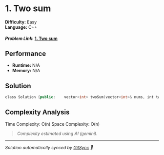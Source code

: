 # 1. Two sum

**Difficulty:** Easy  
**Language:** C++  

#### *Problem Link*: [1. Two sum](https://leetcode.com/problems/two-sum//)

## Performance
- **Runtime:** N/A
- **Memory:** N/A

## Solution
```cpp
class Solution {public:    vector<int> twoSum(vector<int>& nums, int target) {       unordered_map<int, int> mp;        for (int i = 0; i < nums.size(); i++) {            if (mp.find(target - nums[i]) != mp.end()) {                return {mp[target - nums[i]], i};            }            mp[nums[i]] = i;        }        return {};    }};
```

## Complexity Analysis

Time Complexity: O(n)
Space Complexity: O(n)

>  _Complexity estimated using AI (gemini)._



---
*Solution automatically synced by [GitSync](https://github.com/pramay88/GitSync) 🚀*
